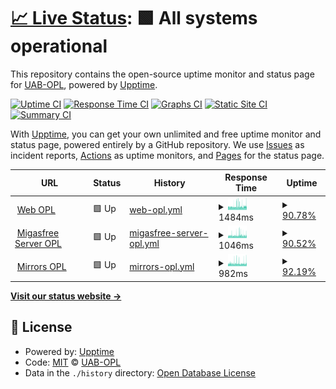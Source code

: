 # [📈 Live Status](https://UAB-OPL.github.io/opl-uab-monitoring): <!--live status--> **🟩 All systems operational**

This repository contains the open-source uptime monitor and status page for [UAB-OPL](https://UAB-OPL.github.io/opl-uab-monitoring), powered by [Upptime](https://github.com/upptime/upptime).

[![Uptime CI](https://github.com/UAB-OPL/opl-uab-monitoring/workflows/Uptime%20CI/badge.svg)](https://github.com/UAB-OPL/opl-uab-monitoring/actions?query=workflow%3A%22Uptime+CI%22)
[![Response Time CI](https://github.com/UAB-OPL/opl-uab-monitoring/workflows/Response%20Time%20CI/badge.svg)](https://github.com/UAB-OPL/opl-uab-monitoring/actions?query=workflow%3A%22Response+Time+CI%22)
[![Graphs CI](https://github.com/UAB-OPL/opl-uab-monitoring/workflows/Graphs%20CI/badge.svg)](https://github.com/UAB-OPL/opl-uab-monitoring/actions?query=workflow%3A%22Graphs+CI%22)
[![Static Site CI](https://github.com/UAB-OPL/opl-uab-monitoring/workflows/Static%20Site%20CI/badge.svg)](https://github.com/UAB-OPL/opl-uab-monitoring/actions?query=workflow%3A%22Static+Site+CI%22)
[![Summary CI](https://github.com/UAB-OPL/opl-uab-monitoring/workflows/Summary%20CI/badge.svg)](https://github.com/UAB-OPL/opl-uab-monitoring/actions?query=workflow%3A%22Summary+CI%22)

With [Upptime](https://upptime.js.org), you can get your own unlimited and free uptime monitor and status page, powered entirely by a GitHub repository. We use [Issues](https://github.com/UAB-OPL/opl-uab-monitoring/issues) as incident reports, [Actions](https://github.com/UAB-OPL/opl-uab-monitoring/actions) as uptime monitors, and [Pages](https://UAB-OPL.github.io/opl-uab-monitoring) for the status page.

<!--start: status pages-->
<!-- This summary is generated by Upptime (https://github.com/upptime/upptime) -->
<!-- Do not edit this manually, your changes will be overwritten -->
<!-- prettier-ignore -->
| URL | Status | History | Response Time | Uptime |
| --- | ------ | ------- | ------------- | ------ |
| <img alt="" src="https://icons.duckduckgo.com/ip3/opl.uab.cat.ico" height="13"> [Web OPL](https://opl.uab.cat) | 🟩 Up | [web-opl.yml](https://github.com/UAB-OPL/opl-uab-monitoring/commits/HEAD/history/web-opl.yml) | <details><summary><img alt="Response time graph" src="./graphs/web-opl/response-time-week.png" height="20"> 1484ms</summary><br><a href="https://UAB-OPL.github.io/opl-uab-monitoring/history/web-opl"><img alt="Response time 1875" src="https://img.shields.io/endpoint?url=https%3A%2F%2Fraw.githubusercontent.com%2FUAB-OPL%2Fopl-uab-monitoring%2FHEAD%2Fapi%2Fweb-opl%2Fresponse-time.json"></a><br><a href="https://UAB-OPL.github.io/opl-uab-monitoring/history/web-opl"><img alt="24-hour response time 1295" src="https://img.shields.io/endpoint?url=https%3A%2F%2Fraw.githubusercontent.com%2FUAB-OPL%2Fopl-uab-monitoring%2FHEAD%2Fapi%2Fweb-opl%2Fresponse-time-day.json"></a><br><a href="https://UAB-OPL.github.io/opl-uab-monitoring/history/web-opl"><img alt="7-day response time 1484" src="https://img.shields.io/endpoint?url=https%3A%2F%2Fraw.githubusercontent.com%2FUAB-OPL%2Fopl-uab-monitoring%2FHEAD%2Fapi%2Fweb-opl%2Fresponse-time-week.json"></a><br><a href="https://UAB-OPL.github.io/opl-uab-monitoring/history/web-opl"><img alt="30-day response time 1430" src="https://img.shields.io/endpoint?url=https%3A%2F%2Fraw.githubusercontent.com%2FUAB-OPL%2Fopl-uab-monitoring%2FHEAD%2Fapi%2Fweb-opl%2Fresponse-time-month.json"></a><br><a href="https://UAB-OPL.github.io/opl-uab-monitoring/history/web-opl"><img alt="1-year response time 1566" src="https://img.shields.io/endpoint?url=https%3A%2F%2Fraw.githubusercontent.com%2FUAB-OPL%2Fopl-uab-monitoring%2FHEAD%2Fapi%2Fweb-opl%2Fresponse-time-year.json"></a></details> | <details><summary><a href="https://UAB-OPL.github.io/opl-uab-monitoring/history/web-opl">90.78%</a></summary><a href="https://UAB-OPL.github.io/opl-uab-monitoring/history/web-opl"><img alt="All-time uptime 96.38%" src="https://img.shields.io/endpoint?url=https%3A%2F%2Fraw.githubusercontent.com%2FUAB-OPL%2Fopl-uab-monitoring%2FHEAD%2Fapi%2Fweb-opl%2Fuptime.json"></a><br><a href="https://UAB-OPL.github.io/opl-uab-monitoring/history/web-opl"><img alt="24-hour uptime 90.79%" src="https://img.shields.io/endpoint?url=https%3A%2F%2Fraw.githubusercontent.com%2FUAB-OPL%2Fopl-uab-monitoring%2FHEAD%2Fapi%2Fweb-opl%2Fuptime-day.json"></a><br><a href="https://UAB-OPL.github.io/opl-uab-monitoring/history/web-opl"><img alt="7-day uptime 90.78%" src="https://img.shields.io/endpoint?url=https%3A%2F%2Fraw.githubusercontent.com%2FUAB-OPL%2Fopl-uab-monitoring%2FHEAD%2Fapi%2Fweb-opl%2Fuptime-week.json"></a><br><a href="https://UAB-OPL.github.io/opl-uab-monitoring/history/web-opl"><img alt="30-day uptime 96.43%" src="https://img.shields.io/endpoint?url=https%3A%2F%2Fraw.githubusercontent.com%2FUAB-OPL%2Fopl-uab-monitoring%2FHEAD%2Fapi%2Fweb-opl%2Fuptime-month.json"></a><br><a href="https://UAB-OPL.github.io/opl-uab-monitoring/history/web-opl"><img alt="1-year uptime 98.43%" src="https://img.shields.io/endpoint?url=https%3A%2F%2Fraw.githubusercontent.com%2FUAB-OPL%2Fopl-uab-monitoring%2FHEAD%2Fapi%2Fweb-opl%2Fuptime-year.json"></a></details>
| <img alt="" src="https://icons.duckduckgo.com/ip3/migasfree.opl.uab.cat.ico" height="13"> [Migasfree Server OPL](https://migasfree.opl.uab.cat) | 🟩 Up | [migasfree-server-opl.yml](https://github.com/UAB-OPL/opl-uab-monitoring/commits/HEAD/history/migasfree-server-opl.yml) | <details><summary><img alt="Response time graph" src="./graphs/migasfree-server-opl/response-time-week.png" height="20"> 1046ms</summary><br><a href="https://UAB-OPL.github.io/opl-uab-monitoring/history/migasfree-server-opl"><img alt="Response time 1222" src="https://img.shields.io/endpoint?url=https%3A%2F%2Fraw.githubusercontent.com%2FUAB-OPL%2Fopl-uab-monitoring%2FHEAD%2Fapi%2Fmigasfree-server-opl%2Fresponse-time.json"></a><br><a href="https://UAB-OPL.github.io/opl-uab-monitoring/history/migasfree-server-opl"><img alt="24-hour response time 931" src="https://img.shields.io/endpoint?url=https%3A%2F%2Fraw.githubusercontent.com%2FUAB-OPL%2Fopl-uab-monitoring%2FHEAD%2Fapi%2Fmigasfree-server-opl%2Fresponse-time-day.json"></a><br><a href="https://UAB-OPL.github.io/opl-uab-monitoring/history/migasfree-server-opl"><img alt="7-day response time 1046" src="https://img.shields.io/endpoint?url=https%3A%2F%2Fraw.githubusercontent.com%2FUAB-OPL%2Fopl-uab-monitoring%2FHEAD%2Fapi%2Fmigasfree-server-opl%2Fresponse-time-week.json"></a><br><a href="https://UAB-OPL.github.io/opl-uab-monitoring/history/migasfree-server-opl"><img alt="30-day response time 1016" src="https://img.shields.io/endpoint?url=https%3A%2F%2Fraw.githubusercontent.com%2FUAB-OPL%2Fopl-uab-monitoring%2FHEAD%2Fapi%2Fmigasfree-server-opl%2Fresponse-time-month.json"></a><br><a href="https://UAB-OPL.github.io/opl-uab-monitoring/history/migasfree-server-opl"><img alt="1-year response time 1094" src="https://img.shields.io/endpoint?url=https%3A%2F%2Fraw.githubusercontent.com%2FUAB-OPL%2Fopl-uab-monitoring%2FHEAD%2Fapi%2Fmigasfree-server-opl%2Fresponse-time-year.json"></a></details> | <details><summary><a href="https://UAB-OPL.github.io/opl-uab-monitoring/history/migasfree-server-opl">90.52%</a></summary><a href="https://UAB-OPL.github.io/opl-uab-monitoring/history/migasfree-server-opl"><img alt="All-time uptime 95.89%" src="https://img.shields.io/endpoint?url=https%3A%2F%2Fraw.githubusercontent.com%2FUAB-OPL%2Fopl-uab-monitoring%2FHEAD%2Fapi%2Fmigasfree-server-opl%2Fuptime.json"></a><br><a href="https://UAB-OPL.github.io/opl-uab-monitoring/history/migasfree-server-opl"><img alt="24-hour uptime 90.95%" src="https://img.shields.io/endpoint?url=https%3A%2F%2Fraw.githubusercontent.com%2FUAB-OPL%2Fopl-uab-monitoring%2FHEAD%2Fapi%2Fmigasfree-server-opl%2Fuptime-day.json"></a><br><a href="https://UAB-OPL.github.io/opl-uab-monitoring/history/migasfree-server-opl"><img alt="7-day uptime 90.52%" src="https://img.shields.io/endpoint?url=https%3A%2F%2Fraw.githubusercontent.com%2FUAB-OPL%2Fopl-uab-monitoring%2FHEAD%2Fapi%2Fmigasfree-server-opl%2Fuptime-week.json"></a><br><a href="https://UAB-OPL.github.io/opl-uab-monitoring/history/migasfree-server-opl"><img alt="30-day uptime 96.43%" src="https://img.shields.io/endpoint?url=https%3A%2F%2Fraw.githubusercontent.com%2FUAB-OPL%2Fopl-uab-monitoring%2FHEAD%2Fapi%2Fmigasfree-server-opl%2Fuptime-month.json"></a><br><a href="https://UAB-OPL.github.io/opl-uab-monitoring/history/migasfree-server-opl"><img alt="1-year uptime 98.53%" src="https://img.shields.io/endpoint?url=https%3A%2F%2Fraw.githubusercontent.com%2FUAB-OPL%2Fopl-uab-monitoring%2FHEAD%2Fapi%2Fmigasfree-server-opl%2Fuptime-year.json"></a></details>
| <img alt="" src="https://icons.duckduckgo.com/ip3/mirrors.opl.uab.cat.ico" height="13"> [Mirrors OPL](https://mirrors.opl.uab.cat) | 🟩 Up | [mirrors-opl.yml](https://github.com/UAB-OPL/opl-uab-monitoring/commits/HEAD/history/mirrors-opl.yml) | <details><summary><img alt="Response time graph" src="./graphs/mirrors-opl/response-time-week.png" height="20"> 982ms</summary><br><a href="https://UAB-OPL.github.io/opl-uab-monitoring/history/mirrors-opl"><img alt="Response time 1167" src="https://img.shields.io/endpoint?url=https%3A%2F%2Fraw.githubusercontent.com%2FUAB-OPL%2Fopl-uab-monitoring%2FHEAD%2Fapi%2Fmirrors-opl%2Fresponse-time.json"></a><br><a href="https://UAB-OPL.github.io/opl-uab-monitoring/history/mirrors-opl"><img alt="24-hour response time 885" src="https://img.shields.io/endpoint?url=https%3A%2F%2Fraw.githubusercontent.com%2FUAB-OPL%2Fopl-uab-monitoring%2FHEAD%2Fapi%2Fmirrors-opl%2Fresponse-time-day.json"></a><br><a href="https://UAB-OPL.github.io/opl-uab-monitoring/history/mirrors-opl"><img alt="7-day response time 982" src="https://img.shields.io/endpoint?url=https%3A%2F%2Fraw.githubusercontent.com%2FUAB-OPL%2Fopl-uab-monitoring%2FHEAD%2Fapi%2Fmirrors-opl%2Fresponse-time-week.json"></a><br><a href="https://UAB-OPL.github.io/opl-uab-monitoring/history/mirrors-opl"><img alt="30-day response time 1000" src="https://img.shields.io/endpoint?url=https%3A%2F%2Fraw.githubusercontent.com%2FUAB-OPL%2Fopl-uab-monitoring%2FHEAD%2Fapi%2Fmirrors-opl%2Fresponse-time-month.json"></a><br><a href="https://UAB-OPL.github.io/opl-uab-monitoring/history/mirrors-opl"><img alt="1-year response time 1052" src="https://img.shields.io/endpoint?url=https%3A%2F%2Fraw.githubusercontent.com%2FUAB-OPL%2Fopl-uab-monitoring%2FHEAD%2Fapi%2Fmirrors-opl%2Fresponse-time-year.json"></a></details> | <details><summary><a href="https://UAB-OPL.github.io/opl-uab-monitoring/history/mirrors-opl">92.19%</a></summary><a href="https://UAB-OPL.github.io/opl-uab-monitoring/history/mirrors-opl"><img alt="All-time uptime 95.97%" src="https://img.shields.io/endpoint?url=https%3A%2F%2Fraw.githubusercontent.com%2FUAB-OPL%2Fopl-uab-monitoring%2FHEAD%2Fapi%2Fmirrors-opl%2Fuptime.json"></a><br><a href="https://UAB-OPL.github.io/opl-uab-monitoring/history/mirrors-opl"><img alt="24-hour uptime 91.12%" src="https://img.shields.io/endpoint?url=https%3A%2F%2Fraw.githubusercontent.com%2FUAB-OPL%2Fopl-uab-monitoring%2FHEAD%2Fapi%2Fmirrors-opl%2Fuptime-day.json"></a><br><a href="https://UAB-OPL.github.io/opl-uab-monitoring/history/mirrors-opl"><img alt="7-day uptime 92.19%" src="https://img.shields.io/endpoint?url=https%3A%2F%2Fraw.githubusercontent.com%2FUAB-OPL%2Fopl-uab-monitoring%2FHEAD%2Fapi%2Fmirrors-opl%2Fuptime-week.json"></a><br><a href="https://UAB-OPL.github.io/opl-uab-monitoring/history/mirrors-opl"><img alt="30-day uptime 96.89%" src="https://img.shields.io/endpoint?url=https%3A%2F%2Fraw.githubusercontent.com%2FUAB-OPL%2Fopl-uab-monitoring%2FHEAD%2Fapi%2Fmirrors-opl%2Fuptime-month.json"></a><br><a href="https://UAB-OPL.github.io/opl-uab-monitoring/history/mirrors-opl"><img alt="1-year uptime 98.58%" src="https://img.shields.io/endpoint?url=https%3A%2F%2Fraw.githubusercontent.com%2FUAB-OPL%2Fopl-uab-monitoring%2FHEAD%2Fapi%2Fmirrors-opl%2Fuptime-year.json"></a></details>

<!--end: status pages-->

[**Visit our status website →**](https://UAB-OPL.github.io/opl-uab-monitoring)

## 📄 License

- Powered by: [Upptime](https://github.com/upptime/upptime)
- Code: [MIT](./LICENSE) © [UAB-OPL](https://UAB-OPL.github.io/opl-uab-monitoring)
- Data in the `./history` directory: [Open Database License](https://opendatacommons.org/licenses/odbl/1-0/)
